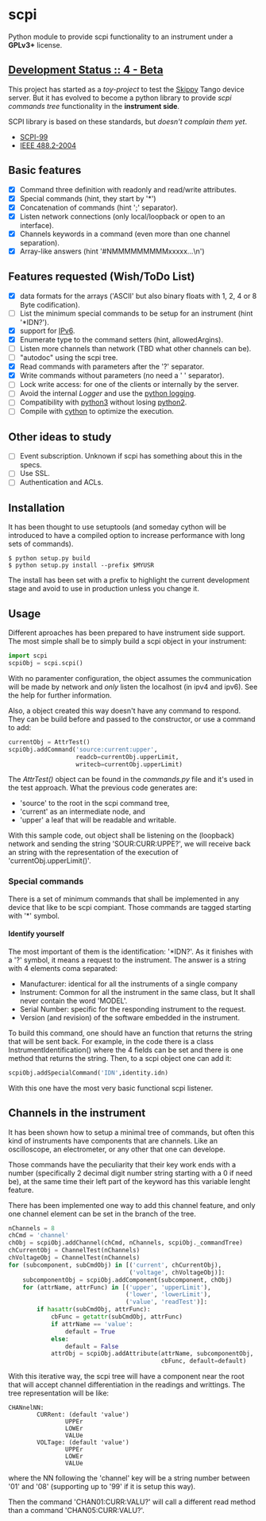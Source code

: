 # scpi
Python module to provide scpi functionality to an instrument under a **GPLv3+** license.

## [Development Status :: 4 - Beta](https://pypi.python.org/pypi?%3Aaction=list_classifiers)

This project has started as a *toy-project* to test the [Skippy](https://github.com/srgblnch/skippy) Tango device server. But it has evolved to become a python library to provide *scpi commands tree* functionality in the **instrument side**.

SCPI library is based on these standards, but *doesn't complain them yet*.
 - [SCPI-99](http://www.ivifoundation.org/docs/scpi-99.pdf)
 - [IEEE 488.2-2004](http://dx.doi.org/10.1109/IEEESTD.2004.95390)

## Basic features

- [x] Command three definition with readonly and read/write attributes.
- [x] Special commands (hint, they start by '*')
- [x] Concatenation of commands (hint ';' separator).
- [x] Listen network connections (only local/loopback or open to an interface).
- [x] Channels keywords in a command (even more than one channel separation).
- [x] Array-like answers (hint '#NMMMMMMMMMxxxxx...\n')

## Features requested (Wish/ToDo List)

- [x] data formats for the arrays ('ASCII' but also binary floats with 1, 2, 4 or 8 Byte codification).
- [ ] List the minimum special commands to be setup for an instrument (hint '*IDN?').
- [x] support for [IPv6](https://en.wikipedia.org/wiki/IPv6).
- [x] Enumerate type to the command setters (hint, allowedArgins).
- [ ] Listen more channels than network (TBD what other channels can be).
- [ ] "autodoc" using the scpi tree.
- [x] Read commands with parameters after the '?' separator.
- [x] Write commands without parameters (no need a ' ' separator).
- [ ] Lock write access: for one of the clients or internally by the server.
- [ ] Avoid the internal *Logger* and use the [python logging](https://docs.python.org/2/library/logging.html).
- [ ] Compatibility with [python3](https://docs.python.org/3.4/) without losing [python2](https://docs.python.org/2.7/).
- [ ] Compile with [cython](http://cython.org/) to optimize the execution.

## Other ideas to study

* [ ] Event subscription. Unknown if scpi has something about this in the specs.
* [ ] Use SSL.
* [ ] Authentication and ACLs.

## Installation

It has been thought to use setuptools (and someday cython will be introduced 
to have a compiled option to increase performance with long sets of commands).

```
$ python setup.py build
$ python setup.py install --prefix $MYUSR
```

The install has been set with a prefix to highlight the current development 
stage and avoid to use in production unless you change it.

## Usage

Different aproaches has been prepared to have instrument side support. The 
most simple shall be to simply build a scpi object in your instrument:

```python
import scpi
scpiObj = scpi.scpi()
```

With no paramenter configuration, the object assumes the communication will be
made by network and *only* listen the localhost (in ipv4 and ipv6). See the 
help for further information.

Also, a object created this way doesn't have any command to respond. They can 
be build before and passed to the constructor, or use a command to add:

```python
currentObj = AttrTest()
scpiObj.addCommand('source:current:upper',
                   readcb=currentObj.upperLimit,
                   writecb=currentObj.upperLimit)
```

The *AttrTest()* object can be found in the *commands.py* file and it's used 
in the test approach. What the previous code generates are:

* 'source' to the root in the scpi command tree,
* 'current' as an intermediate node, and 
* 'upper' a leaf that will be readable and writable.

With this sample code, out object shall be listening on the (loopback) network 
and sending the string 'SOUR:CURR:UPPE?', we will receive back an string with 
the representation of the execution of 'currentObj.upperLimit()'.


### Special commands

There is a set of minimum commands that shall be implemented in any device that
like to be scpi compiant. Those commands are tagged starting with '*' symbol.

#### Identify yourself

The most important of them is the identification: '*IDN?'. As it finishes with 
a '?' symbol, it means a request to the instrument. The answer is a string 
with 4 elements coma separated:
* Manufacturer: identical for all the instruments of a single company
* Instrument: Common for all the instrument in the same class, but It shall 
never contain the word 'MODEL'.
* Serial Number: specific for the responding instrument to the request.
* Version (and revision) of the software embedded in the instrument.

To build this command, one should have an function that returns the string 
that will be sent back. For example, in the code there is a class 
InstrumentIdentification() where the 4 fields can be set and there is one 
method that returns the string. Then, to a scpi object one can add it:

```python
scpiObj.addSpecialCommand('IDN',identity.idn)
```

With this one have the most very basic functional scpi listener.

## Channels in the instrument

It has been shown how to setup a minimal tree of commands, but often this 
kind of instruments have components that are channels. Like an oscilloscope, 
an electrometer, or any other that one can develope.

Those commands have the peculiarity that their key work ends with a number
(specifically 2 decimal digit number string starting with a 0 if need be), at 
the same time their left part of the keyword has this variable lenght feature.

There has been implemented one way to add this channel feature, and only one
channel element can be set in the branch of the tree.

```python
nChannels = 8
chCmd = 'channel'
chObj = scpiObj.addChannel(chCmd, nChannels, scpiObj._commandTree)
chCurrentObj = ChannelTest(nChannels)
chVoltageObj = ChannelTest(nChannels)
for (subcomponent, subCmdObj) in [('current', chCurrentObj),
                                  ('voltage', chVoltageObj)]:
    subcomponentObj = scpiObj.addComponent(subcomponent, chObj)
    for (attrName, attrFunc) in [('upper', 'upperLimit'),
                                 ('lower', 'lowerLimit'),
                                 ('value', 'readTest')]:
        if hasattr(subCmdObj, attrFunc):
            cbFunc = getattr(subCmdObj, attrFunc)
            if attrName == 'value':
                default = True
            else:
                default = False
            attrObj = scpiObj.addAttribute(attrName, subcomponentObj,
                                           cbFunc, default=default)
```

With this iterative way, the scpi tree will have a component near the root that
will accept channel differentiation in the readings and writtings. The tree
representation will be like:

```
CHANnelNN:
        CURRent: (default 'value') 
                UPPEr
                LOWEr
                VALUe
        VOLTage: (default 'value') 
                UPPEr
                LOWEr
                VALUe
```

where the NN following the 'channel' key will be a string number between '01'
and '08' (supporting up to '99' if it is setup this way).

Then the command 'CHAN01:CURR:VALU?' will call a different read method than a
command 'CHAN05:CURR:VALU?'.

